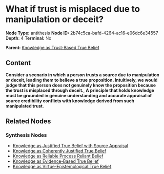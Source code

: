 # What if trust is misplaced due to manipulation or deceit?

**Node Type:** antithesis
**Node ID:** 2b74c5ca-bafd-4264-ac16-e06dc6e34557
**Depth:** 4
**Terminal:** No

**Parent:** [Knowledge as Trust-Based True Belief](knowledge-as-trust-based-true-belief-synthesis-332f424d-a3dc-43f3-ba77-0cda923b8bb6.md)

## Content

**Consider a scenario in which a person trusts a source due to manipulation or deceit, leading them to believe a true proposition. Intuitively, we would judge that this person does not genuinely know the proposition because the trust is misplaced through deceit.**, **A principle that holds knowledge must be grounded in genuine understanding and accurate appraisal of source credibility conflicts with knowledge derived from such manipulated trust.**

## Related Nodes

### Synthesis Nodes

- [Knowledge as Justified True Belief with Source Appraisal](knowledge-as-justified-true-belief-with-source-appraisal-synthesis-995b9a34-f9c9-42d6-97a7-b08d85b74a30.md)
- [Knowledge as Coherently Justified True Belief](knowledge-as-coherently-justified-true-belief-synthesis-bc1330a3-fc11-4687-af9b-6a29b5220361.md)
- [Knowledge as Reliable Process Reliant Belief](knowledge-as-reliable-process-reliant-belief-synthesis-a2f7378f-7a29-4e83-8e3e-4c0e1408f594.md)
- [Knowledge as Evidence-Based True Belief](knowledge-as-evidence-based-true-belief-synthesis-34e90270-9ab1-49a5-ab31-41a52988695c.md)
- [Knowledge as Virtue-Epistemological True Belief](knowledge-as-virtue-epistemological-true-belief-synthesis-1a0e25f6-3e8d-47f8-b282-a766e8a9cb8e.md)
